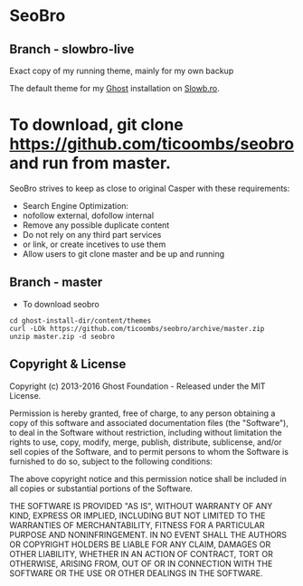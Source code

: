 # SeoBro

## Branch - slowbro-live

Exact copy of my running theme, mainly for my own backup

The default theme for my [Ghost](http://github.com/tryghost/ghost/) installation on [Slowb.ro](https://slowb.ro).

To download, git clone  https://github.com/ticoombs/seobro and run from master.
=======
SeoBro strives to keep as close to original Casper with these requirements:

- Search Engine Optimization:
 - nofollow external, dofollow internal
 - Remove any possible duplicate content
- Do not rely on any third part services
 - or link, or create incetives to use them
- Allow users to git clone master and be up and running

## Branch - master

- To download seobro

```
cd ghost-install-dir/content/themes
curl -LOk https://github.com/ticoombs/seobro/archive/master.zip
unzip master.zip -d seobro

```


## Copyright & License

Copyright (c) 2013-2016 Ghost Foundation - Released under the MIT License.

Permission is hereby granted, free of charge, to any person obtaining a copy of this software and associated documentation files (the "Software"), to deal in the Software without restriction, including without limitation the rights to use, copy, modify, merge, publish, distribute, sublicense, and/or sell copies of the Software, and to permit persons to whom the Software is furnished to do so, subject to the following conditions:

The above copyright notice and this permission notice shall be included in all copies or substantial portions of the Software.

THE SOFTWARE IS PROVIDED "AS IS", WITHOUT WARRANTY OF ANY KIND, EXPRESS OR IMPLIED, INCLUDING BUT NOT LIMITED TO THE WARRANTIES OF MERCHANTABILITY, FITNESS FOR A PARTICULAR PURPOSE AND
NONINFRINGEMENT. IN NO EVENT SHALL THE AUTHORS OR COPYRIGHT HOLDERS BE LIABLE FOR ANY CLAIM, DAMAGES OR OTHER LIABILITY, WHETHER IN AN ACTION OF CONTRACT, TORT OR OTHERWISE, ARISING FROM, OUT OF OR IN CONNECTION WITH THE SOFTWARE OR THE USE OR OTHER DEALINGS IN THE SOFTWARE.
